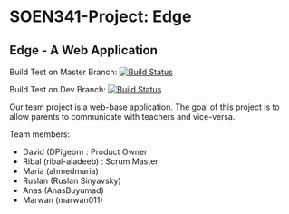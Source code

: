 # SOEN341-Project: Edge

## Edge - A Web Application

Build Test on Master Branch: [![Build Status](https://travis-ci.com/DPigeon/SOEN341-Project.svg?token=SsQtsx7cgdy816iVVj6c&branch=master)](https://travis-ci.com/DPigeon/SOEN341-Project)

Build Test on Dev Branch: [![Build Status](https://travis-ci.com/DPigeon/SOEN341-Project.svg?token=SsQtsx7cgdy816iVVj6c&branch=dev)](https://travis-ci.com/DPigeon/SOEN341-Project)

Our team project is a web-base application. 
The goal of this project is to allow parents to communicate with teachers and vice-versa.

Team members:

- David (DPigeon) : Product Owner
- Ribal (ribal-aladeeb) : Scrum Master
- Maria (ahmedmaria)
- Ruslan (Ruslan Sinyavsky)
- Anas (AnasBuyumad)
- Marwan (marwan011)


